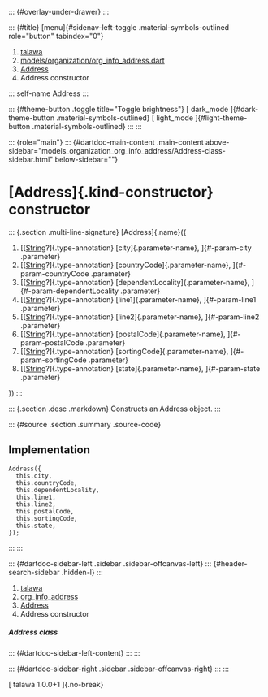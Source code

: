 ::: {#overlay-under-drawer}
:::

::: {#title}
[menu]{#sidenav-left-toggle .material-symbols-outlined role="button"
tabindex="0"}

1.  [talawa](../../index.html)
2.  [models/organization/org_info_address.dart](../../models_organization_org_info_address/)
3.  [Address](../../models_organization_org_info_address/Address-class.html)
4.  Address constructor

::: self-name
Address
:::

::: {#theme-button .toggle title="Toggle brightness"}
[ dark_mode ]{#dark-theme-button .material-symbols-outlined} [
light_mode ]{#light-theme-button .material-symbols-outlined}
:::
:::

::: {role="main"}
::: {#dartdoc-main-content .main-content above-sidebar="models_organization_org_info_address/Address-class-sidebar.html" below-sidebar=""}
<div>

# [Address]{.kind-constructor} constructor

</div>

::: {.section .multi-line-signature}
[Address]{.name}({

1.  [[[String](https://api.flutter.dev/flutter/dart-core/String-class.html)?]{.type-annotation}
    [city]{.parameter-name}, ]{#-param-city .parameter}
2.  [[[String](https://api.flutter.dev/flutter/dart-core/String-class.html)?]{.type-annotation}
    [countryCode]{.parameter-name}, ]{#-param-countryCode .parameter}
3.  [[[String](https://api.flutter.dev/flutter/dart-core/String-class.html)?]{.type-annotation}
    [dependentLocality]{.parameter-name}, ]{#-param-dependentLocality
    .parameter}
4.  [[[String](https://api.flutter.dev/flutter/dart-core/String-class.html)?]{.type-annotation}
    [line1]{.parameter-name}, ]{#-param-line1 .parameter}
5.  [[[String](https://api.flutter.dev/flutter/dart-core/String-class.html)?]{.type-annotation}
    [line2]{.parameter-name}, ]{#-param-line2 .parameter}
6.  [[[String](https://api.flutter.dev/flutter/dart-core/String-class.html)?]{.type-annotation}
    [postalCode]{.parameter-name}, ]{#-param-postalCode .parameter}
7.  [[[String](https://api.flutter.dev/flutter/dart-core/String-class.html)?]{.type-annotation}
    [sortingCode]{.parameter-name}, ]{#-param-sortingCode .parameter}
8.  [[[String](https://api.flutter.dev/flutter/dart-core/String-class.html)?]{.type-annotation}
    [state]{.parameter-name}, ]{#-param-state .parameter}

})
:::

::: {.section .desc .markdown}
Constructs an Address object.
:::

::: {#source .section .summary .source-code}
## Implementation

``` language-dart
Address({
  this.city,
  this.countryCode,
  this.dependentLocality,
  this.line1,
  this.line2,
  this.postalCode,
  this.sortingCode,
  this.state,
});
```
:::
:::

::: {#dartdoc-sidebar-left .sidebar .sidebar-offcanvas-left}
::: {#header-search-sidebar .hidden-l}
:::

1.  [talawa](../../index.html)
2.  [org_info_address](../../models_organization_org_info_address/)
3.  [Address](../../models_organization_org_info_address/Address-class.html)
4.  Address constructor

##### Address class

::: {#dartdoc-sidebar-left-content}
:::
:::

::: {#dartdoc-sidebar-right .sidebar .sidebar-offcanvas-right}
:::
:::

[ talawa 1.0.0+1 ]{.no-break}
